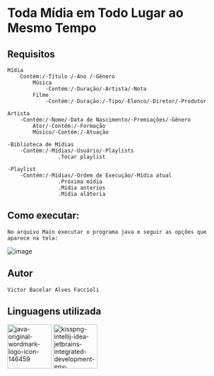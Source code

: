 # Toda Mídia em Todo Lugar ao Mesmo Tempo

## Requisitos


    Mídia
        Contém:/-Título /-Ano /-Gênero
            Música
                -Contém:/-Duração/-Artista/-Nota
            Filme
                -Contém:/-Duração:/-Tipo/-Elenco/-Diretor/-Produtor
            
    Artista
        -Contém:/-Nome/-Data de Nascimento/-Premiações/-Gênero
            Ator/-Contém:/-Formação
            Músico/-Contém:/-Atuação
            
    -Biblioteca de Mídias
        -Contém:/-Mídias/-Usuário/-Playlists
                    .Tocar playlist

    -Playlist
        -Contém:/-Mídias/-Ordem de Execução/-Mídia atual
                    .Próxima mídia
                    .Mídia anterios
                    .Mídia alátoria
                    
             
## Como executar:
    No arquivo Main executar o programa java e seguir as opções que aparece na tela:
  

<img src='https://i.postimg.cc/3Rw9gBSq/image.png' border='0' alt='image'/>


## Autor

    Victor Bacelar Alves Faccioli
    
## Linguagens utilizada

<img src='https://i.postimg.cc/Tp0cZBCs/java-original-wordmark-logo-icon-146459.png' border='0' alt='java-original-wordmark-logo-icon-146459' width="100px"/>
<img src='https://i.postimg.cc/Z9sb2Ydq/kisspng-intellij-idea-jetbrains-integrated-development-env-5b9a70df9dd6c3-3468850615368480956465-rem.png' border='0' alt='kisspng-intellij-idea-jetbrains-integrated-development-env-5b9a70df9dd6c3-3468850615368480956465-rem' width="100px"/>


